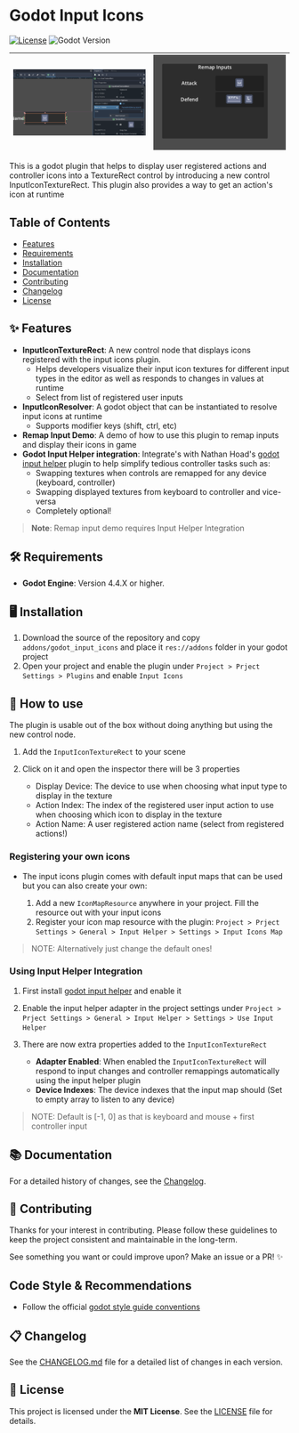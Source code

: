 # Godot Input Icons

[![License](https://img.shields.io/badge/license-MIT-blue.svg)](LICENSE)
![Godot Version](https://img.shields.io/badge/Godot-4.4.X-yellow)

| ![Editor Demo](.github/editor_demo.gif) | ![Remap Demo](.github/remap_demo.gif) |
|-----------------------------------------|---------------------------------------|

This is a godot plugin that helps to display user registered actions and controller icons into a TextureRect control by introducing a new control InputIconTextureRect. This plugin also provides a way to get an action's icon at runtime

## Table of Contents

- [Features](#-features)
- [Requirements](#️-requirements)
- [Installation](#️-installation)
- [Documentation](#-documentation)
- [Contributing](#-contributing)
- [Changelog](#-changelog)
- [License](#-license)

## ✨ Features

- **InputIconTextureRect**: A new control node that displays icons registered with the input icons plugin.
  - Helps developers visualize their input icon textures for different input types in the editor as well as responds to changes in values at runtime
  - Select from list of registered user inputs
- **InputIconResolver**: A godot object that can be instantiated to resolve input icons at runtime
  - Supports modifier keys (shift, ctrl, etc)
- **Remap Input Demo**: A demo of how to use this plugin to remap inputs and display their icons in game
- **Godot Input Helper integration**: Integrate's with Nathan Hoad's [godot input helper](https://github.com/nathanhoad/godot_input_helper) plugin to help simplify tedious controller tasks such as:
  - Swapping textures when controls are remapped for any device (keyboard, controller)
  - Swapping displayed textures from keyboard to controller and vice-versa
  - Completely optional!

> **Note**:  Remap input demo requires Input Helper Integration

## 🛠️ Requirements

- **Godot Engine**: Version 4.4.X or higher.

## 🖥️ Installation

1. Download the source of the repository and copy `addons/godot_input_icons` and place it `res://addons` folder in your godot project
2. Open your project and enable the plugin under `Project > Prject Settings > Plugins` and enable `Input Icons`

## 📝 How to use

The plugin is usable out of the box without doing anything but using the new control node.

1. Add the `InputIconTextureRect` to your scene
2. Click on it and open the inspector there will be 3 properties

   - Display Device: The device to use when choosing what input type to display in the texture
   - Action Index: The index of the registered user input action to use when choosing which icon to display in the texture
   - Action Name: A user registered action name (select from registered actions!)

### Registering your own icons

- The input icons plugin comes with default input maps that can be used but you can also create your own:

   1. Add a new `IconMapResource` anywhere in your project. Fill the resource out with your input icons
   2. Register your icon map resource with the plugin: `Project > Prject Settings > General > Input Helper > Settings > Input Icons Map`

> NOTE: Alternatively just change the default ones!

### Using Input Helper Integration 
1. First install [godot input helper](https://github.com/nathanhoad/godot_input_helper) and enable it
2. Enable the input helper adapter in the project settings under `Project > Prject Settings > General > Input Helper > Settings > Use Input Helper`

3. There are now extra properties added to the `InputIconTextureRect`
    - **Adapter Enabled**: When enabled the `InputIconTextureRect` will respond to input changes and controller remappings automatically using the input helper plugin
    - **Device Indexes**: The device indexes that the input map should (Set to empty array to listen to any device)

> NOTE: Default is [-1, 0] as that is keyboard and mouse + first controller input

## 📚 Documentation

For a detailed history of changes, see the [Changelog](CHANGELOG.md).

## 🤝 Contributing

Thanks for your interest in contributing. Please follow these guidelines to keep the project consistent and maintainable in the long-term.

See something you want or could improve upon? Make an issue or a PR! ✨

## Code Style & Recommendations

- Follow the official [godot style guide conventions](https://docs.godotengine.org/en/stable/tutorials/scripting/gdscript/gdscript_styleguide.html)

## 📋 Changelog

See the [CHANGELOG.md](CHANGELOG.md) file for a detailed list of changes in each version.

## 📜 License

This project is licensed under the **MIT License**. See the [LICENSE](LICENSE) file for details.
